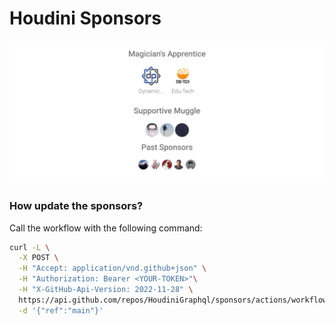 # Houdini Sponsors

![Sponsors](https://raw.githubusercontent.com/HoudiniGraphql/sponsors/main/generated/sponsors.svg)

### How update the sponsors?

Call the workflow with the following command:

```bash
curl -L \
  -X POST \
  -H "Accept: application/vnd.github+json" \
  -H "Authorization: Bearer <YOUR-TOKEN>"\
  -H "X-GitHub-Api-Version: 2022-11-28" \
  https://api.github.com/repos/HoudiniGraphql/sponsors/actions/workflows/generate_sponsors/dispatches \
  -d '{"ref":"main"}'
```
